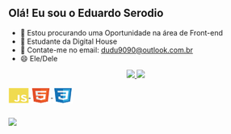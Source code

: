 ## Olá! Eu sou o Eduardo Serodio

- 🔭 Estou procurando uma Oportunidade na área de Front-end
- 🌱 Estudante da Digital House 
- 💬 Contate-me no email: dudu9090@outlook.com.br
- 😄 Ele/Dele

<div align="center">
  <a href="https://github.com/EduSerodio">
  <img height="180em" src="https://github-readme-stats.vercel.app/api?username=EduSerodio&show_icons=true&theme=dracula&include_all_commits=true&count_private=true"/>
  <img height="180em" src="https://github-readme-stats.vercel.app/api/top-langs/?username=EduSerodio&layout=compact&langs_count=7&theme=dracula"/>
</div>
  
  <div style="display: inline_block"><br>
  <img align="center" alt="Rafa-Js" height="30" width="40" src="https://raw.githubusercontent.com/devicons/devicon/master/icons/javascript/javascript-plain.svg">
  <img align="center" alt="Rafa-HTML" height="30" width="40" src="https://raw.githubusercontent.com/devicons/devicon/master/icons/html5/html5-original.svg">
  <img align="center" alt="Rafa-CSS" height="30" width="40" src="https://raw.githubusercontent.com/devicons/devicon/master/icons/css3/css3-original.svg">
</div>
  
  ##
 
<div> 
  <a href="https://www.linkedin.com/in/eduardoctd/" target="_blank"><img src="https://img.shields.io/badge/-LinkedIn-%230077B5?style=for-the-badge&logo=linkedin&logoColor=white" target="_blank"></a> 
</div>
